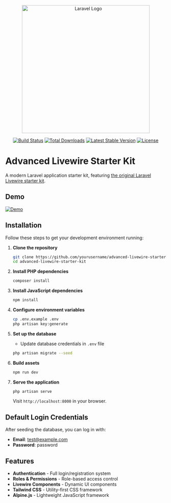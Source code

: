 <p align="center"><a href="https://laravel.com" target="_blank"><img src="https://raw.githubusercontent.com/laravel/art/master/logo-lockup/5%20SVG/2%20CMYK/1%20Full%20Color/laravel-logolockup-cmyk-red.svg" width="400" alt="Laravel Logo"></a></p>

<p align="center">
<a href="https://github.com/laravel/framework/actions"><img src="https://github.com/laravel/framework/workflows/tests/badge.svg" alt="Build Status"></a>
<a href="https://packagist.org/packages/laravel/framework"><img src="https://img.shields.io/packagist/dt/laravel/framework" alt="Total Downloads"></a>
<a href="https://packagist.org/packages/laravel/framework"><img src="https://img.shields.io/packagist/v/laravel/framework" alt="Latest Stable Version"></a>
<a href="https://packagist.org/packages/laravel/framework"><img src="https://img.shields.io/packagist/l/laravel/framework" alt="License"></a>
</p>

# Advanced Livewire Starter Kit

A modern Laravel application starter kit, featuring [the original Laravel Livewire starter kit](https://github.com/laravel/livewire-starter-kit).

## Demo

[![Demo](https://img.shields.io/badge/Demo-View%20Live-blue)](https://advanced-livewire-starter-kit-main-jzkwod.laravel.cloud/)

## Installation

Follow these steps to get your development environment running:

1. **Clone the repository**
   ```bash
   git clone https://github.com/yourusername/advanced-livewire-starter-kit.git
   cd advanced-livewire-starter-kit
   ```

2. **Install PHP dependencies**
   ```bash
   composer install
   ```

3. **Install JavaScript dependencies**
   ```bash
   npm install
   ```

4. **Configure environment variables**
   ```bash
   cp .env.example .env
   php artisan key:generate
   ```

5. **Set up the database**
   - Update database credentials in `.env` file
   ```bash
   php artisan migrate --seed
   ```

6. **Build assets**
   ```bash
   npm run dev
   ```

7. **Serve the application**
   ```bash
   php artisan serve
   ```

   Visit `http://localhost:8000` in your browser.

## Default Login Credentials

After seeding the database, you can log in with:
- **Email**: test@example.com
- **Password**: password

## Features

- **Authentication** - Full login/registration system
- **Roles & Permissions** - Role-based access control
- **Livewire Components** - Dynamic UI components
- **Tailwind CSS** - Utility-first CSS framework
- **Alpine.js** - Lightweight JavaScript framework
